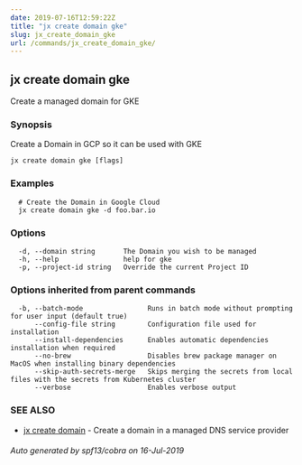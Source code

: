 ```yaml
---
date: 2019-07-16T12:59:22Z
title: "jx create domain gke"
slug: jx_create_domain_gke
url: /commands/jx_create_domain_gke/
---
```

## jx create domain gke

Create a managed domain for GKE

### Synopsis

Create a Domain in GCP so it can be used with GKE

```
jx create domain gke [flags]
```

### Examples

```
  # Create the Domain in Google Cloud
  jx create domain gke -d foo.bar.io
```

### Options

```
  -d, --domain string       The Domain you wish to be managed
  -h, --help                help for gke
  -p, --project-id string   Override the current Project ID
```

### Options inherited from parent commands

```
  -b, --batch-mode                Runs in batch mode without prompting for user input (default true)
      --config-file string        Configuration file used for installation
      --install-dependencies      Enables automatic dependencies installation when required
      --no-brew                   Disables brew package manager on MacOS when installing binary dependencies
      --skip-auth-secrets-merge   Skips merging the secrets from local files with the secrets from Kubernetes cluster
      --verbose                   Enables verbose output
```

### SEE ALSO

* [jx create domain](/commands/jx_create_domain/)	 - Create a domain in a managed DNS service provider

###### Auto generated by spf13/cobra on 16-Jul-2019
